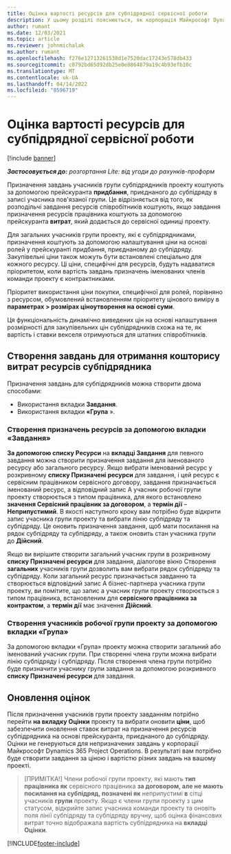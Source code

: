 ```yaml
---
title: Оцінка вартості ресурсів для субпідрядної сервісної роботи
description: У цьому розділі пояснюється, як корпорація Майкрософт Dynamics 365 Project Operations обчислює оцінку витрат на призначення субпідрядних ресурсів.
author: rumant
ms.date: 12/03/2021
ms.topic: article
ms.reviewer: johnmichalak
ms.author: rumant
ms.openlocfilehash: f276e12713261538d1e7520dac17243e578db433
ms.sourcegitcommit: c0792bd65d92db25e0e8864879a19c4b93efb10c
ms.translationtype: MT
ms.contentlocale: uk-UA
ms.lasthandoff: 04/14/2022
ms.locfileid: "8596719"
---
```

# <a name="cost-estimation-of-subcontracted-resource-assignments"></a>Оцінка вартості ресурсів для субпідрядної сервісної роботи

[!include [banner](../../includes/dataverse-preview.md)]

_**Застосовується до:** розгортання Lite: від угоди до рахунків-проформ_

Призначення завдань учасників групи субпідрядників проекту коштують за допомогою прейскуранта **придбання**, приєднаного до субпідряду в записі учасника пов'язаної групи. Це відрізняється від того, як розподільчі завдання ресурсів співробітників коштують, якщо завдання призначення ресурсів працівника коштують за допомогою прейскуранта **витрат**, який додається до сервісної одиниці проекту. 

Для загальних учасників групи проекту, які є субпідрядниками, призначення коштують за допомогою налаштування ціни на основі ролей у прейскуранті придбання, приєднаному до субпідряду. Закупівельні ціни також можуть бути встановлені спеціально для кожного ресурсу. Ці ціни, специфічні для ресурсів, будуть надаватися пріоритетом, коли вартість завдань призначень іменованих членів команди проекту є контрактниками. 

Пріоритет використання ціни покупки, специфічної для ролей, порівняно з ресурсом, обумовлений встановленням пріоритету цінового виміру в **параметрах > розмірах ціноутворення на основі суми**.

Ця функціональність динамічно виведених цін на основі налаштування розмірності для закупівельних цін субпідрядників схожа на те, як вартість і ставки векселя отримуються для штатних співробітників. 

## <a name="creating-task-assignments-for-getting-cost-estimates-of-subcontractor-resources"></a>Створення завдань для отримання кошторису витрат ресурсів субпідрядника

Призначення завдань для субпідрядників можна створити двома способами: 
- Використання вкладки **Завдання**.
- Використання вкладки **«Група** ».

### <a name="creating-resources-assignments-using-the-tasks-tab"></a>Створення призначень ресурсів за допомогою вкладки «Завдання»
**За допомогою списку Ресурси** на **вкладці Завдання** для певного завдання можна створити призначення завдання для іменованого ресурсу або загального ресурсу. Якщо вибрати іменований ресурс у розкривному **списку Призначені ресурси** для завдання, і цей ресурс є сервісним працівником сервісного договору, завдання призначається іменований ресурс, а відповідний запис А учасник робочої групи проекту створюється з типом працівника, для якого встановлено **значення Сервісний працівник за договором**, а **термін дії** – **Неприпустимий**. В якості наступного кроку вам потрібно буде відкрити запис учасника групи проекту та вибрати лінію субпідряду та субпідряду. Це оновить призначення завдання, щоб мати посилання на рядок субпідряду та субпідряду, а також оновить стан учасника групи до **Дійсний**.

Якщо ви вирішите створити загальний учасник групи в розкривному **списку Призначені ресурси** для завдання, діалогове вікно Створення **загальних** учасників групи дозволить вам вибрати рядок субпідряду та субпідряду. Коли загальний ресурс призначається завданню та створюється відповідний запис А бізнес-партнера учасника групи проекту, ви помітите, що запис а учасник групи проекту створюється з типом працівника, встановленим для **сервісного працівника за контрактом**, а **термін дії** має значення **Дійсний**.

### <a name="creating-project-team-members-using-the-team-tab"></a>Створення учасників робочої групи проекту за допомогою вкладки «Група»
За допомогою вкладки «Група» проекту можна створити загальний або іменований учасник групи. При створенні члена групи можна вибрати лінію субпідряду і субпідряду. Після створення члена групи потрібно буде призначити учаснику групи завдання за допомогою розкривного **списку Призначені ресурси** для завдання. 

## <a name="updating-estimates"></a>Оновлення оцінок
Після призначення учасників групи проекту завданням потрібно перейти **на вкладку Оцінки** проекту та вибрати оновити **ціни**, щоб забезпечити оновлення ставок витрат на призначення ресурсів субпідрядника на основі прейскуранта, приєднаного до субпідряду. Оцінки не генеруються для непризначених завдань у корпорації Майкрософт Dynamics 365 Project Operations. В результаті вам потрібно буде створити завдання за ціною і вартістю різних завдань на вашому проекті. 

> [ПРИМІТКА!] Члени робочої групи проекту, які мають **тип працівника як** сервісного працівника **за договором, але не мають посилання на субпідряд, позначені як** неприпустимі **в** сітці учасників **групи** проекту. Якщо є члени групи проекту з цим статусом, відкрийте запис учасника команди проекту та оновіть поля лінії субпідряду та субпідряду вручну, щоб оцінка фінансових витрат точно відображала вартість субпідрядника на **вкладці Оцінки**. 


[!INCLUDE[footer-include](../../includes/footer-banner.md)]
